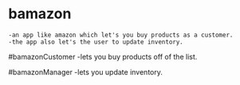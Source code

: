 # bamazon
	-an app like amazon which let's you buy products as a customer.
	-the app also let's the user to update inventory.

#bamazonCustomer
	-lets you buy products off of the list.

#bamazonManager
	-lets you update inventory.